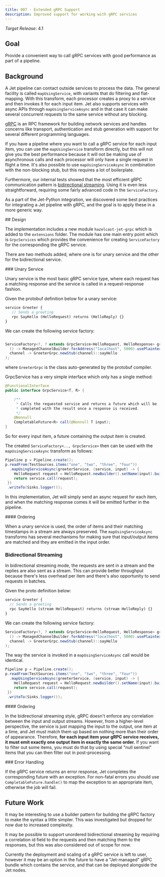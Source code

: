 ```yaml
---
title: 007 - Extended gRPC Support
description: Improved support for working with gRPC services
---
```


*Target Release*: 4.1

## Goal

Provide a convenient way to call gRPC services with good performance
as part of a pipeline.

## Background

A Jet pipeline can contact outside services to process the data. The
general facility is called `mapUsingService`, with variants that do
filtering and flat-mapping. With this transform, each processor creates
a proxy to a service and then invokes it for each input item. Jet also
supports services with async APIs through `mapUsingServiceAsync` and in
that case it can make several concurrent requests to the same service
without any blocking.

[gRPC](https://grpc.io) is an RPC framework for building network
services and handles concerns like transport, authentication and stub
generation with support for several different programming languages.

If you have a pipeline where you want to call a gRPC service for each
input item, you can use the `mapUsingService` transform directly, but
this will not give you the best performance because it will not be
making use of asynchronous calls and each processor will only have a
single request in flight a time. It's also possible to use
`mapUsingServiceAsync` in combination with the non-blocking stub, but
this requires a lot of boilerplate.

Furthermore, our internal tests showed that the most efficient gRPC
communication pattern is [bidirectional
streaming](https://grpc.io/docs/guides/concepts/#bidirectional-streaming-rpc).
Using it is even less straightforward, requiring some fairly advanced
code in the `ServiceFactory`.

As a part of the Jet-Python integration, we discovered some best
practices for integrating a Jet pipeline with gRPC, and the goal is to
apply these in a more generic way.

## Design

The implementation includes a new module `hazelcast-jet-grpc` which
is added to the `extensions` folder. The module has one main entry
point which is `GrpcServices` which provides the convenience for
creating `ServiceFactory` for the corresponding the gRPC service.

There are two methods added, where one is for unary service and the
other for the bidirectional service.

### Unary Service

Unary service is the most basic gRPC service type, where each request
has a matching response and the service is called in a request-response
fashion.

Given the protobuf definition below for a unary service:

```proto
service Greeter {
   // Sends a greeting
   rpc SayHello (HelloRequest) returns (HelloReply) {}
}
```

We can create the following service factory:

```java

ServiceFactory<?, ? extends GrpcService<HelloRequest, HelloResponse> greeterService = unaryService(
  () -> ManagedChannelBuilder.forAddress("localhost", 5000).usePlaintext(),
  channel -> GreeterGrpc.newStub(channel)::sayHello
);
```

where `GreeterGrpc` is the class auto-generated by the protobuf
compiler.

GrpcService has a very simple interface which only has a single method:

```java
@FunctionalInterface
public interface GrpcService<T, R> {

    /**
     * Calls the requested service and returns a future which will be
     * completed with the result once a response is received.
     */
    @Nonnull
    CompletableFuture<R> call(@Nonnull T input);
}
```

So for every input item, a future containing the output item is created.

The created `ServiceFactory<.., GrpcService>` then can be used with the
`mapUsingServiceAsync` transform as follows:

```java
Pipeline p = Pipeline.create();
p.readFrom(TestSources.items("one", "two", "three", "four"))
  .mapUsingServiceAsync(greeterService, (service, input) -> {
    HelloRequest request = HelloRequest.newBuilder().setName(input).build();
    return service.call(request);
 })
 .writeTo(Sinks.logger());
```

In this implementation, Jet will simply send an async request for each
item, and when the matching response comes it will be emitted further
in the pipeline.

#### Ordering

When a unary service is used, the order of items and their matching
timestamps in a stream are always preserved. The `mapUsingServiceAsync`
transforms has several mechanisms for making sure that input/output
items are matched and they are emitted in the input order.

### Bidirectional Streaming

In bidirectional streaming mode, the requests are sent in a stream and
the replies are also sent as a stream. This can provide better
throughput because there's less overhead per item and there's also
opportunity to send requests in batches.

Given the proto definition below:

```proto
service Greeter {
  // Sends a greeting
  rpc SayHello (stream HelloRequest) returns (stream HelloReply) {}
}
```

We can create the following service factory:

```java
ServiceFactory<?, ? extends GrpcService<HelloRequest, HelloResponse> greeterService = bidirectionalStreamingService(
  () -> ManagedChannelBuilder.forAddress("localhost", 5000).usePlaintext(),
  channel -> GreeterGrpc.newStub(channel)::sayHello
);
```

The way the service is invoked in a `mapUsingServiceAsync` call would
be identical.

```java
Pipeline p = Pipeline.create();
p.readFrom(TestSources.items("one", "two", "three", "four"))
  .mapUsingServiceAsync(greeterService, (service, input) -> {
    HelloRequest request = HelloRequest.newBuilder().setName(input).build();
    return service.call(request);
 })
 .writeTo(Sinks.logger());
```

#### Ordering

In the bidirectional streaming style, gRPC doesn't enforce any
correlation between the input and output streams. However, from a
higher-level perspective, the service is just mapping the input to the
output, one item at a time, and Jet must match them up based on nothing
more than their order of appearance. Therefore, **for each input item
your gRPC service receives, it must emit exactly one output item in
exactly the same order.** If you want to filter out some items, you must
do that by using special "null sentinel" items that you can then filter
out in post-processing.

### Error Handling

If the gRPC service returns an error response, Jet completes the
corresponding future with an exception. For non-fatal errors you should
use `CompletableFuture.handle()` to map the exception to an appropriate
item, otherwise the job will fail.

## Future Work

It may be interesting to use a builder pattern for building the gRPC
factory to make the syntax a little simpler. This was investigated but
dropped for now due to increased complexity.

It may be possible to support unordered bidirectional streaming by
requiring a correlation id field to the requests and then matching them
to the responses, but this was also considered out of scope for now.

Currently the deployment and scaling of a gRPC service is left to user,
however it may be an option in the future to have a "Jet-managed" gRPC
bundle which contains the service, and that can be deployed alongside
the Jet nodes.